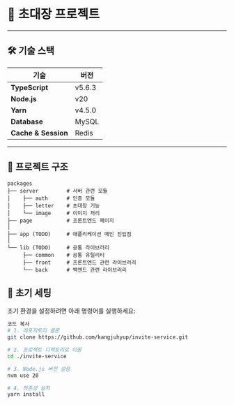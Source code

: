 # 📩 초대장 프로젝트

---

## 🛠️ 기술 스택
| **기술**         | **버전**    |
|-------------------|------------|
| **TypeScript**    | v5.6.3     |
| **Node.js**       | v20        |
| **Yarn**          | v4.5.0     |
| **Database**      | MySQL      |
| **Cache & Session** | Redis    |

---

## 📁 프로젝트 구조

```plaintext
packages
├── server         # 서버 관련 모듈
│    ├── auth      # 인증 모듈
│    ├── letter    # 초대장 기능
│    └── image     # 이미지 처리
├── page           # 프론트엔드 페이지
│    
├── app (TODO)     # 애플리케이션 메인 진입점
│
└── lib (TODO)     # 공통 라이브러리
     ├── common    # 공통 유틸리티
     ├── front     # 프론트엔드 관련 라이브러리
     └── back      # 백엔드 관련 라이브러리
```
## 🚀 초기 세팅

초기 환경을 설정하려면 아래 명령어를 실행하세요:

```bash
코드 복사
# 1. 레포지토리 클론
git clone https://github.com/kangjuhyup/invite-service.git

# 2. 프로젝트 디렉토리로 이동
cd ./invite-service

# 3. Node.js 버전 설정
nvm use 20

# 4. 의존성 설치
yarn install
```
